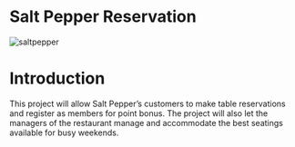 # Salt Pepper Reservation
![saltpepper](https://user-images.githubusercontent.com/24357455/138034741-2450f6b0-5cc1-49fa-afd7-97cec0a6daae.jpg)

# Introduction
This project will allow Salt Pepper’s customers to make table reservations and register as members for point bonus. The project will also let the managers of the restaurant manage and accommodate the best seatings available for busy weekends.
